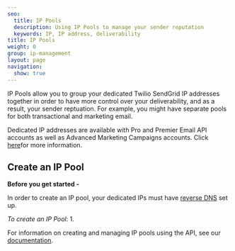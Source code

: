 ```yaml
---
seo:
  title: IP Pools
  description: Using IP Pools to manage your sender reputation
  keywords: IP, IP address, deliverability
title: IP Pools
weight: 0
group: ip-management
layout: page
navigation:
  show: true
---
```


IP Pools allow you to group your dedicated Twilio SendGrid IP addresses together in order to have more control over your deliverability, and as a result, your sender reptuation. For example, you might have separate pools for both transactional and marketing email. 

<call-out>

Dedicated IP addresses are available with Pro and Premier Email API accounts as well as Advanced Marketing Campaigns accounts. Click [here](https://sendgrid.com/pricing/)for more information.

</call-out>

## Create an IP Pool

**Before you get started -**

In order to create an IP pool, your dedicated IPs must have [reverse DNS]({{root_url}}/ui/account-and-settings/how-to-set-up-reverse-dns/) set up.

*To create an IP Pool*:
1. 


<call-out>

For information on creating and managing IP pools using the API, see our [documentation](https://sendgrid.api-docs.io/v3.0/ip-pools).

</call-out>